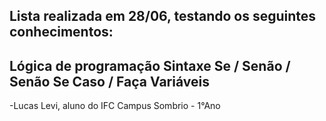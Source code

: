 Lista realizada em 28/06, testando os seguintes conhecimentos:
--------------------------------------
Lógica de programação
Sintaxe
Se / Senão / Senão Se
Caso / Faça 
Variáveis
--------------------------------------
-Lucas Levi, aluno do IFC Campus Sombrio - 1°Ano 
